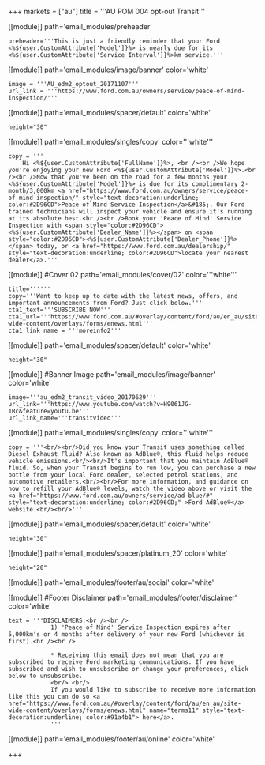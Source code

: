 +++
markets = ["au"]
title = '''AU POM 004 opt-out Transit'''

[[module]]
path='email_modules/preheader'

	preheader='''This is just a friendly reminder that your Ford <%${user.CustomAttribute['Model']}%> is nearly due for its <%${user.CustomAttribute['Service_Interval']}%>km service.'''


[[module]]
path='email_modules/image/banner'
color='white'

	image = '''AU_edm2_optout_20171107'''
	url_link = '''https://www.ford.com.au/owners/service/peace-of-mind-inspection/'''

[[module]]
path='email_modules/spacer/default'
color='white'

	height="30"

[[module]]
path='email_modules/singles/copy'
color='''white'''

	copy = '''
		Hi <%${user.CustomAttribute['FullName']}%>, <br /><br />We hope you're enjoying your new Ford <%${user.CustomAttribute['Model']}%>.<br /><br />Now that you've been on the road for a few months your <%${user.CustomAttribute['Model']}%> is due for its complimentary 2-month/3,000km <a href="https://www.ford.com.au/owners/service/peace-of-mind-inspection/" style="text-decoration:underline; color:#2D96CD">Peace of Mind Service Inspection</a>&#185;. Our Ford trained technicians will inspect your vehicle and ensure it's running at its absolute best.<br /><br />Book your 'Peace of Mind' Service Inspection with <span style="color:#2D96CD"><%${user.CustomAttribute['Dealer_Name']}%></span> on <span style="color:#2D96CD"><%${user.CustomAttribute['Dealer_Phone']}%></span> today, or <a href="https://www.ford.com.au/dealership/" style="text-decoration:underline; color:#2D96CD">locate your nearest dealer</a>.'''

    
[[module]] #Cover 02
path='email_modules/cover/02'
color='''white'''

	title=''''''
	copy='''Want to keep up to date with the latest news, offers, and important announcements from Ford? Just click below.'''
	cta1_text='''SUBSCRIBE NOW'''
	cta1_url='''https://www.ford.com.au/#overlay/content/ford/au/en_au/site-wide-content/overlays/forms/enews.html'''
	cta1_link_name = '''moreinfo2'''
    
    
[[module]]
path='email_modules/spacer/default'
color='white'

	height="30"

[[module]] #Banner Image
path='email_modules/image/banner'
color='white'

	image='''au_edm2_transit_video_20170629'''
	url_link='''https://www.youtube.com/watch?v=H9061JG-1Rc&feature=youtu.be'''
	url_link_name='''transitvideo'''
    
[[module]]
path='email_modules/singles/copy'
color='''white'''

	copy = '''<br/><br/>Did you know your Transit uses something called Diesel Exhaust Fluid? Also known as AdBlue®, this fluid helps reduce vehicle emissions.<br/><br/>It's important that you maintain AdBlue® fluid. So, when your Transit begins to run low, you can purchase a new bottle from your local Ford dealer, selected petrol stations, and automotive retailers.<br/><br/>For more information, and guidance on how to refill your AdBlue® levels, watch the video above or visit the <a href="https://www.ford.com.au/owners/service/ad-blue/#" style="text-decoration:underline; color:#2D96CD;" >Ford AdBlue®</a> website.<br/><br/>'''  
    
[[module]]
path='email_modules/spacer/default'
color='white'

	height="30"

[[module]]
path='email_modules/spacer/platinum_20'
color='white'

	height="20"


[[module]]
path='email_modules/footer/au/social'
color='white'

[[module]] #Footer Disclaimer 
path='email_modules/footer/disclaimer'
color='white'

	text = '''DISCLAIMERS:<br /><br />
                1) 'Peace of Mind' Service Inspection expires after 5,000km's or 4 months after delivery of your new Ford (whichever is first).<br /><br />
                
                * Receiving this email does not mean that you are subscribed to receive Ford marketing communications. If you have subscribed and wish to unsubscribe or change your preferences, click below to unsubscribe.
                <br/> <br/>
                If you would like to subscribe to receive more information like this you can do so <a href="https://www.ford.com.au/#overlay/content/ford/au/en_au/site-wide-content/overlays/forms/enews.html" name="terms11" style="text-decoration:underline; color:#91a4b1"> here</a>.
                '''



[[module]]
path='email_modules/footer/au/online'
color='white'

+++